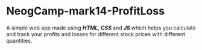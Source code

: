 # NeogCamp-mark14-ProfitLoss

A simple web app made using <em><strong> HTML, CSS </strong></em>  and <em><strong>JS </strong></em> which helps you calculate and track your profits and losses for different stock prices with different quantities.

